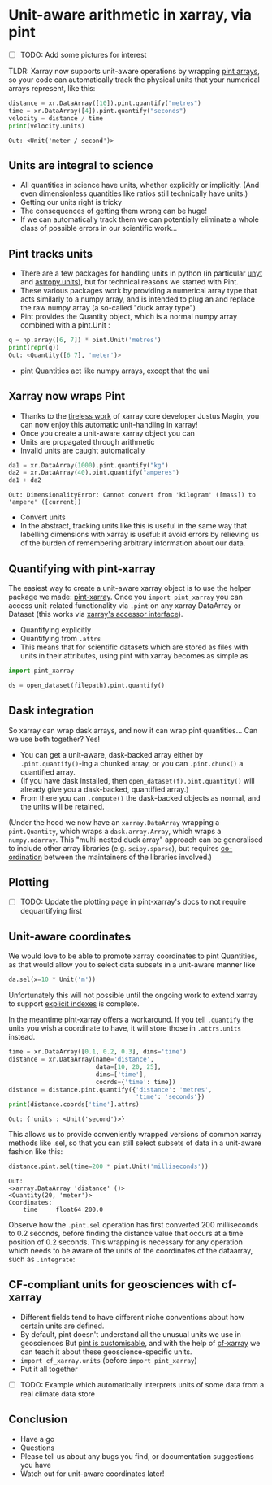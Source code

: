 # Unit-aware arithmetic in xarray, via pint

- [ ] TODO: Add some pictures for interest

TLDR: Xarray now supports unit-aware operations by wrapping [pint arrays](https://pint.readthedocs.io/en/stable/), so your code can automatically track the physical units that your numerical arrays represent, like this:

```python
distance = xr.DataArray([10]).pint.quantify("metres")
time = xr.DataArray([4]).pint.quantify("seconds")
velocity = distance / time
print(velocity.units)
```
```
Out: <Unit('meter / second')>
```

## Units are integral to science

- All quantities in science have units, whether explicitly or implicitly. (And even dimensionless quantities like ratios still technically have units.)
- Getting our units right is tricky
- The consequences of getting them wrong can be huge!
- If we can automatically track them we can potentially eliminate a whole class of possible errors in our scientific work…

## Pint tracks units

- There are a few packages for handling units in python (in particular [unyt](https://github.com/yt-project/unyt) and [astropy.units](https://docs.astropy.org/en/stable/units/)), but for technical reasons we started with Pint.
- These various packages work by providing a numerical array type that acts similarly to a numpy array, and is intended to plug an and replace the raw numpy array (a so-called "duck array type")
- Pint provides the Quantity object, which is a normal numpy array combined with a pint.Unit :

```python
q = np.array([6, 7]) * pint.Unit('metres')
print(repr(q))
Out: <Quantity([6 7], 'meter')>
```
- pint Quantities act like numpy arrays, except that the uni

## Xarray now wraps Pint

- Thanks to the [tireless work](https://github.com/pydata/xarray/issues/3594) of xarray core developer Justus Magin, you can now enjoy this automatic unit-handling in xarray!
- Once you create a unit-aware xarray object you can
- Units are propagated through arithmetic
- Invalid units are caught automatically

```python
da1 = xr.DataArray(1000).pint.quantify("kg")
da2 = xr.DataArray(40).pint.quantify("amperes")
da1 + da2
```
```
Out: DimensionalityError: Cannot convert from 'kilogram' ([mass]) to 'ampere' ([current])
```

- Convert units
- In the abstract, tracking units like this is useful in the same way that labelling dimensions with xarray is useful: it avoid errors by relieving us of the burden of remembering arbitrary information about our data.

## Quantifying with pint-xarray

The easiest way to create a unit-aware xarray object is to use the helper package we made: [pint-xarray](https://github.com/xarray-contrib/pint-xarray). 
Once you `import pint_xarray` you can access unit-related functionality via `.pint` on any xarray DataArray or Dataset (this works via [xarray's accessor interface](http://xarray.pydata.org/en/stable/internals/extending-xarray.html)).

- Quantifying explicitly
- Quantifying from `.attrs`
- This means that for scientific datasets which are stored as files with units in their attributes, using pint with xarray becomes as simple as

```python
import pint_xarray

ds = open_dataset(filepath).pint.quantify()
```

## Dask integration

So xarray can wrap dask arrays, and now it can wrap pint quantities… Can we use both together? Yes!

- You can get a unit-aware, dask-backed array either by `.pint.quantify()`-ing a chunked array, or you can `.pint.chunk()` a quantified array.
- (If you have dask installed, then `open_dataset(f).pint.quantity()` will already give you a dask-backed, quantified array.)
- From there you can `.compute()` the dask-backed objects as normal, and the units will be retained. 

(Under the hood we now have an `xarray.DataArray` wrapping a `pint.Quantity`, which wraps a `dask.array.Array`, which wraps a `numpy.ndarray`.
This "multi-nested duck array" approach can be generalised to include other array libraries (e.g. `scipy.sparse`), but requires [co-ordination](https://github.com/pydata/duck-array-discussion) between the maintainers of the libraries involved.)

## Plotting

- [ ] TODO: Update the plotting page in pint-xarray's docs to not require dequantifying first

## Unit-aware coordinates

We would love to be able to promote xarray coordinates to pint Quantities, as that would allow you to select data subsets in a unit-aware manner like
```python
da.sel(x=10 * Unit('m'))
```
Unfortunately this will not possible until the ongoing work to extend xarray to support [explicit indexes](https://github.com/pydata/xarray/issues/1603) is complete.

In the meantime pint-xarray offers a workaround. If you tell `.quantify` the units you wish a coordinate to have, it will store those in `.attrs.units` instead.

```python
time = xr.DataArray([0.1, 0.2, 0.3], dims='time')
distance = xr.DataArray(name='distance', 
                        data=[10, 20, 25], 
                        dims=['time'], 
                        coords={'time': time})
distance = distance.pint.quantify({'distance': 'metres', 
                                   'time': 'seconds'})
print(distance.coords['time'].attrs)
```
```
Out: {'units': <Unit('second')>}
```

This allows us to provide conveniently wrapped versions of common xarray methods like .sel, so that you can still select subsets of data in a unit-aware fashion like this:

```python
distance.pint.sel(time=200 * pint.Unit('milliseconds'))
```
```
Out: 
<xarray.DataArray 'distance' ()>
<Quantity(20, 'meter')>
Coordinates:
    time     float64 200.0
```
Observe how the `.pint.sel` operation has first converted 200 milliseconds to 0.2 seconds, before finding the distance value that occurs at a time position of 0.2 seconds.
This wrapping is necessary for any operation which needs to be aware of the units of the coordinates of the dataarray, such as `.integrate`:

## CF-compliant units for geosciences with cf-xarray

- Different fields tend to have different niche conventions about how certain units are defined.
- By default, pint doesn't understand all the unusual units we use in geosciences
But [pint is customisable](https://pint.readthedocs.io/en/stable/defining.html), and with the help of [cf-xarray](https://github.com/xarray-contrib/cf-xarray) we can teach it about these geoscience-specific units.
- `import cf_xarray.units` (before `import pint_xarray`)
- Put it all together

- [ ] TODO: Example which automatically interprets units of some data from a real climate data store

## Conclusion

- Have a go
- Questions
- Please tell us about any bugs you find, or documentation suggestions you have
- Watch out for unit-aware coordinates later!